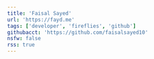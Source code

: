 ```yaml
---
title: 'Faisal Sayed'
url: 'https://fayd.me'
tags: ['developer', 'fireflies', 'github']
githubacct: 'https://github.com/faisalsayed10'
nsfw: false
rss: true
---
```

